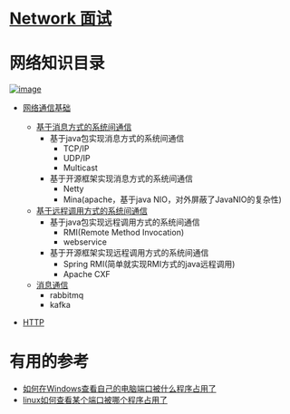 # [Network 面试](https://github.com/stevenli91748/Network/blob/master/Interview/README.md)

# 网络知识目录
<a href="https://imgbb.com/"><img src="https://i.ibb.co/qFQZzy9/image.jpg" alt="image" border="0"></a>
* [网络通信基础]()
  * [基于消息方式的系统间通信]()
    * 基于java包实现消息方式的系统间通信
      * TCP/IP
      * UDP/IP
      * Multicast
    * 基于开源框架实现消息方式的系统间通信
      * Netty
      * Mina(apache，基于java NIO，对外屏蔽了JavaNIO的复杂性)
  * [基于远程调用方式的系统间通信]() 
    * 基于java包实现远程调用方式的系统间通信
      * RMI(Remote Method Invocation)
      * webservice
    * 基于开源框架实现远程调用方式的系统间通信
      * Spring RMI(简单就实现RMI方式的java远程调用)
      * Apache CXF
  * [消息通信]()
      * rabbitmq
      * kafka

* [HTTP](https://github.com/stevenli91748/Network/blob/master/HTTP/README.md)










# 有用的参考
* [如何在Windows查看自己的电脑端口被什么程序占用了](https://blog.csdn.net/lianxue1986/article/details/51811386)
* [linux如何查看某个端口被哪个程序占用了](https://blog.csdn.net/gezilan/article/details/79921059)
